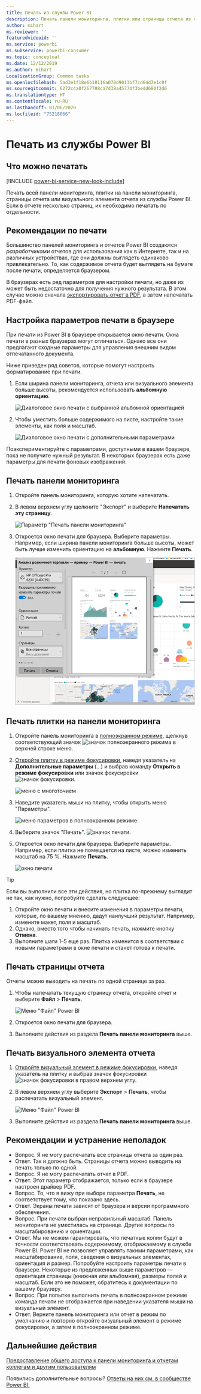 ```yaml
---
title: Печать из службы Power BI
description: Печать панели мониторинга, плитки или страницы отчета из службы Power BI.
author: mihart
ms.reviewer: ''
featuredvideoid: ''
ms.service: powerbi
ms.subservice: powerbi-consumer
ms.topic: conceptual
ms.date: 12/12/2019
ms.author: mihart
LocalizationGroup: Common tasks
ms.openlocfilehash: 5ad3e1f18e6b18116a070d9013bf7cd64d7e1c0f
ms.sourcegitcommit: 6272c4a0f267708ca7d38a45774f3bedd680f2d6
ms.translationtype: HT
ms.contentlocale: ru-RU
ms.lasthandoff: 01/06/2020
ms.locfileid: "75218066"
---
```

# <a name="printing-from-the-power-bi-service"></a>Печать из службы Power BI

## <a name="what-can-be-printed"></a>Что можно печатать
[!INCLUDE [power-bi-service-new-look-include](../includes/power-bi-service-new-look-include.md)]

Печать всей панели мониторинга, плитки на панели мониторинга, страницы отчета или визуального элемента отчета из службы Power BI. Если в отчете несколько страниц, их необходимо печатать по отдельности. 

## <a name="printing-considerations"></a>Рекомендации по печати

Большинство панелей мониторинга и отчетов Power BI создаются *разработчиками* отчетов для использования как в Интернете, так и на различных устройствах, где они должны выглядеть одинаково привлекательно. То, как содержимое отчета будет выглядеть на бумаге после печати, определяется браузером. 

В браузерах есть ряд параметров для настройки печати, но даже их может быть недостаточно для получения нужного результата. В этом случае можно сначала [экспортировать отчет в PDF](end-user-pdf.md), а затем напечатать PDF-файл. 

## <a name="adjust-your-browser-print-settings"></a>Настройка параметров печати в браузере
При печати из Power BI в браузере открывается окно печати. Окна печати в разных браузерах могут отличаться. Однако все они предлагают сходные параметры для управления внешним видом отпечатанного документа. 

Ниже приведен ряд советов, которые помогут настроить форматирование при печати.

   > 
1. Если ширина панели мониторинга, отчета или визуального элемента больше высоты, рекомендуется использовать **альбомную ориентацию**. 

   ![Диалоговое окно печати с выбранной альбомной ориентацией](./media/end-user-print/power-bi-landscape-layout.png)

2. Чтобы уместить больше содержимого на листе, настройте такие элементы, как поля и масштаб. 

    ![Диалоговое окно печати с дополнительными параметрами](./media/end-user-print/power-bi-margins.png)

Поэкспериментируйте с параметрами, доступными в вашем браузере, пока не получите нужный результат. В некоторых браузерах есть даже параметры для печати фоновых изображений. 

## <a name="print-a-dashboard"></a>Печать панели мониторинга
1. Откройте панель мониторинга, которую хотите напечатать.
2. В левом верхнем углу щелкните "Экспорт" и выберите **Напечатать эту страницу**.
   
    ![Параметр "Печать панели мониторинга"](./media/end-user-print/power-bi-dashboard-print.png)

3. Откроется окно печати для браузера. Выберите параметры. Например, если ширина панели мониторинга больше высоты, может быть лучше изменить ориентацию на **альбомную**. Нажмите **Печать**.
   
    ![диалоговое окно печати](./media/end-user-print/power-bi-print-dash.png)

## <a name="print-a-dashboard-tile"></a>Печать плитки на панели мониторинга
1. Откройте панель мониторинга в [полноэкранном режиме](end-user-focus.md), щелкнув соответствующий значок ![значок полноэкранного режима](./media/end-user-print/power-bi-full-screen.png) в верхней строке меню.

3. [Откройте плитку в режиме фокусировки](end-user-focus.md), наведя указатель на **Дополнительные параметры** (...) и выбрав команду **Открыть в режиме фокусировки** или значок фокусировки ![значок фокусировки](./media/end-user-print/power-bi-focus-icon.png).
   
    ![меню с многоточием](./media/end-user-print/power-bi-menu-options.png)

4. Наведите указатель мыши на плитку, чтобы открыть меню "Параметры".
   
    ![меню параметров в полноэкранном режиме](./media/end-user-print/menu-options-new.png)

4. Выберите значок "Печать". ![значок печати](./media/end-user-print/print-icon.png).     

5. Откроется окно печати для браузера. Выберите параметры. Например, если плитка не помещается на листе, можно изменить масштаб на 75 %. Нажмите **Печать**.

    ![окно печати](./media/end-user-print/power-bi-scale.png) 

> [!TIP]
> Если вы выполнили все эти действия, но плитка по-прежнему выглядит не так, как нужно, попробуйте сделать следующее:
> 1. Откройте окно печати и внесите изменения в параметры печати, которые, по вашему мнению, дадут наилучший результат. Например, измените макет, поля и масштаб. 
> 2. Однако, вместо того чтобы начинать печать, нажмите кнопку **Отмена**. 
> 3. Выполните шаги 1–5 еще раз. Плитка изменится в соответствии с новыми параметрами в окне печати и станет готова к печати.

## <a name="print-a-report-page"></a>Печать страницы отчета
Отчеты можно выводить на печать по одной странице за раз.

1. Чтобы напечатать текущую страницу отчета, откройте отчет и выберите **Файл** > **Печать**.
   
    ![Меню "Файл" Power BI](./media/end-user-print/power-bi-report-print.png)
2. Откроется окно печати для браузера.

3. Выполните действия из раздела **Печать панели мониторинга** выше.
   


## <a name="print-a-report-visual"></a>Печать визуального элемента отчета
1. [Откройте визуальный элемент в режиме фокусировки](end-user-focus.md), наведя указатель на плитку и выбрав значок фокусировки ![значок фокусировки](./media/end-user-print/power-bi-focus-icon.png) в правом верхнем углу.

2. В левом верхнем углу выберите **Экспорт** > **Печать**, чтобы распечатать визуальный элемент.

    ![Меню "Файл" Power BI](./media/end-user-print/power-bi-report-print.png)


3. Выполните действия из раздела **Печать панели мониторинга** выше.

## <a name="considerations-and-troubleshooting"></a>Рекомендации и устранение неполадок

* Вопрос. Я не могу распечатать все страницы отчета за один раз.    
* Ответ. Так и должно быть. Страницы отчета можно выводить на печать только по одной.
* Вопрос. Я не могу распечатать отчет в PDF.    
* Ответ. Этот параметр отображается, только если в браузере настроен драйвер PDF.    
* Вопрос. То, что я вижу при выборе параметра **Печать**, не соответствует тому, что показано здесь.    
* Ответ. Экраны печати зависят от браузера и версии программного обеспечения.
* Вопрос. При печати выбран неправильный масштаб.  Панель мониторинга не уместилась на странице. Другие вопросы по масштабированию и ориентации.    
* Ответ. Мы не можем гарантировать, что печатные копии будут в точности соответствовать содержимому, отображаемому в службе Power BI. Power BI не позволяет управлять такими параметрами, как масштабирование, поля, сведения о визуальных элементах, ориентация и размер. Попробуйте настроить параметры печати в браузере. Некоторые из предложенных выше параметров — ориентация страницы (книжная или альбомная), размеры полей и масштаб. Если это не поможет, обратитесь к документации по вашему браузеру.      
* Вопрос. При попытке выполнить печать в полноэкранном режиме команда печати не отображается при наведении указателя мыши на визуальный элемент.   
* Ответ. Верните панель мониторинга или отчет в режим по умолчанию и повторно откройте визуальный элемент в режиме фокусировки, а затем в полноэкранном режиме. 

## <a name="next-steps"></a>Дальнейшие действия
[Предоставление общего доступа к панели мониторинга и отчетам коллегам и другим пользователям](../service-share-dashboards.md)

Появились дополнительные вопросы? [Ответы на них см. в сообществе Power BI.](https://community.powerbi.com/)

